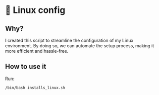 # 🐧 Linux config


## Why?

I created this script to streamline the configuration of my Linux environment. By doing so, we can automate the setup process, making it more efficient and hassle-free.

## How to use it

Run:

```bash
/bin/bash installs_linux.sh
```
